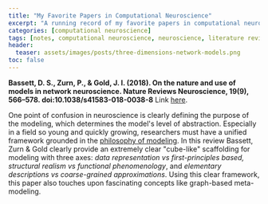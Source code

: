 ```yaml
---
title: "My Favorite Papers in Computational Neuroscience"
excerpt: "A running record of my favorite papers in computational neuroscience."
categories: [computational neuroscience]
tags: [notes, computational neuroscience, neuroscience, literature review, resources]
header:
  teaser: assets/images/posts/three-dimensions-network-models.png
toc: false
---
```


**Bassett, D. S., Zurn, P., & Gold, J. I. (2018). On the nature and use of models in network neuroscience. Nature Reviews Neuroscience, 19(9), 566–578. doi:10.1038/s41583-018-0038-8** Link [here](https://www.nature.com/articles/s41583-018-0038-8).

One point of confusion in neuroscience is clearly defining the purpose of the modeling, which determines the model's level of abstraction. Especially in a field so young and quickly growing, researchers must have a unified framework grounded in the [philosophy of modeling](https://plato.stanford.edu/entries/models-science/). In this review Bassett, Zurn & Gold clearly provide an extremely clear "cube-like" scaffolding for modeling with three axes: *data representation vs first-principles based, structural realism vs functional phenomenology*, and *elementary descriptions vs coarse-grained approximations*. Using this clear framework, this paper also touches upon fascinating concepts like graph-based meta-modeling.


